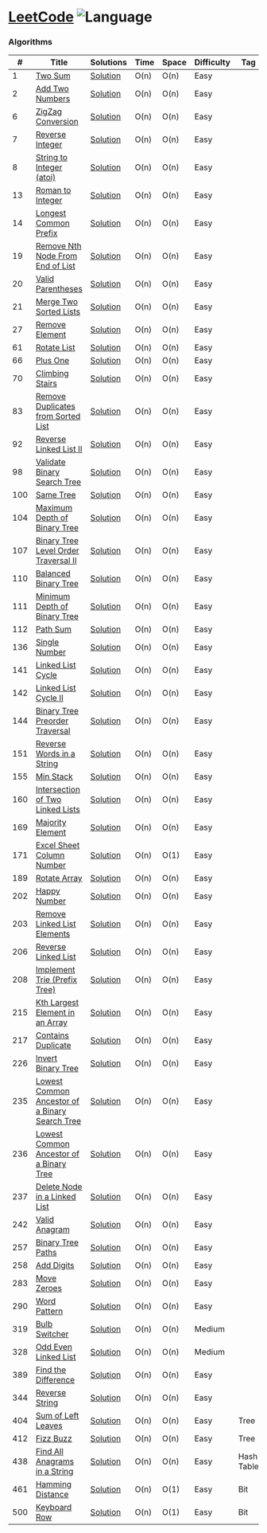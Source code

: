 # [LeetCode](https://leetcode.com/problemset/algorithms/) ![Language](https://img.shields.io/badge/language-Java-blue.svg)

### Algorithms
|  #  |      Title     |   Solutions   | Time          | Space         | Difficulty  | Tag          |
|-----|----------------|---------------|---------------|---------------|-------------|--------------|
| 1 |[Two Sum](https://leetcode.com/problems/two-sum)| [Solution](src/two-sum.java) | O(n) | O(n) | Easy |  |
| 2 |[Add Two Numbers](https://leetcode.com/problems/add-two-numbers)| [Solution](src/add-two-numbers.java) | O(n) | O(n) | Easy |  |
| 6 |[ZigZag Conversion](https://leetcode.com/problems/zigzag-conversion)| [Solution](src/zigzag-conversion.java) | O(n) | O(n) | Easy |  |
| 7 |[Reverse Integer](https://leetcode.com/problems/reverse-integer)| [Solution](src/reverse-integer.java) | O(n) | O(n) | Easy |  |
| 8 |[String to Integer (atoi)](https://leetcode.com/problems/string-to-integer-atoi)| [Solution](src/string-to-integer-atoi.java) | O(n) | O(n) | Easy |  |
| 13 |[Roman to Integer](https://leetcode.com/problems/roman-to-integer)| [Solution](src/roman-to-integer.java) | O(n) | O(n) | Easy |  |
| 14 |[Longest Common Prefix](https://leetcode.com/problems/longest-common-prefix)| [Solution](src/longest-common-prefix.java) | O(n) | O(n) | Easy |  |
| 19 |[Remove Nth Node From End of List](https://leetcode.com/problems/remove-nth-node-from-end-of-list)| [Solution](src/remove-nth-node-from-end-of-list.java) | O(n) | O(n) | Easy |  |
| 20 |[Valid Parentheses](https://leetcode.com/problems/valid-parentheses)| [Solution](src/valid-parentheses.java) | O(n) | O(n) | Easy |  |
| 21 |[Merge Two Sorted Lists](https://leetcode.com/problems/merge-two-sorted-lists)| [Solution](src/merge-two-sorted-lists.java) | O(n) | O(n) | Easy |  |
| 27 |[Remove Element](https://leetcode.com/problems/remove-element)| [Solution](src/remove-element.java) | O(n) | O(n) | Easy |  |
| 61 |[Rotate List](https://leetcode.com/problems/rotate-list)| [Solution](src/.java) | O(n) | O(n) | Easy |  |
| 66 |[Plus One](https://leetcode.com/problems/plus-one)| [Solution](src/.java) | O(n) | O(n) | Easy |  |
| 70 |[Climbing Stairs](https://leetcode.com/problems/climbing-stairs)| [Solution](src/.java) | O(n) | O(n) | Easy |  |
| 83 |[Remove Duplicates from Sorted List](https://leetcode.com/problems/remove-duplicates-from-sorted-list)| [Solution](src/.java) | O(n) | O(n) | Easy |  |
| 92 |[Reverse Linked List II](https://leetcode.com/problems/reverse-linked-list-ii)| [Solution](src/.java) | O(n) | O(n) | Easy |  |
| 98 |[Validate Binary Search Tree](https://leetcode.com/problems/validate-binary-search-tree)| [Solution](src/.java) | O(n) | O(n) | Easy |  |
| 100 |[Same Tree](https://leetcode.com/problems/same-tree)| [Solution](src/.java) | O(n) | O(n) | Easy |  |
| 104 |[Maximum Depth of Binary Tree](https://leetcode.com/problems/maximum-depth-of-binary-tree)| [Solution](src/.java) | O(n) | O(n) | Easy |  |
| 107 |[Binary Tree Level Order Traversal II](https://leetcode.com/problems/binary-tree-level-order-traversal-ii)| [Solution](src/.java) | O(n) | O(n) | Easy |  |
| 110 |[Balanced Binary Tree](https://leetcode.com/problems/balanced-binary-tree)| [Solution](src/.java) | O(n) | O(n) | Easy |  |
| 111 |[Minimum Depth of Binary Tree](https://leetcode.com/problems/minimum-depth-of-binary-tree)| [Solution](src/.java) | O(n) | O(n) | Easy |  |
| 112 |[Path Sum](https://leetcode.com/problems/path-sum)| [Solution](src/.java) | O(n) | O(n) | Easy |  |
| 136 |[Single Number](https://leetcode.com/problems/single-number)| [Solution](src/.java) | O(n) | O(n) | Easy |  |
| 141 |[Linked List Cycle](https://leetcode.com/problems/linked-list-cycle)| [Solution](src/.java) | O(n) | O(n) | Easy |  |
| 142 |[Linked List Cycle II](https://leetcode.com/problems/linked-list-cycle-ii)| [Solution](src/.java) | O(n) | O(n) | Easy |  |
| 144 |[Binary Tree Preorder Traversal](https://leetcode.com/problems/binary-tree-preorder-traversal)| [Solution](src/.java) | O(n) | O(n) | Easy |  |
| 151 |[Reverse Words in a String](https://leetcode.com/problems/reverse-words-in-a-string)| [Solution](src/.java) | O(n) | O(n) | Easy |  |
| 155 |[Min Stack](https://leetcode.com/problems/min-stack)| [Solution](src/min-stack.java) | O(n) | O(n) | Easy |  |
| 160 |[Intersection of Two Linked Lists](https://leetcode.com/problems/intersection-of-two-linked-lists)| [Solution](src/.java) | O(n) | O(n) | Easy |  |
| 169 |[Majority Element](https://leetcode.com/problems/majority-element)| [Solution](src/.java) | O(n) | O(n) | Easy |  |
| 171 |[Excel Sheet Column Number](https://leetcode.com/problems/problems/excel-sheet-column-number)| [Solution](src/excel-sheet-column-number.java) | O(n) | O(1) | Easy |  |
| 189 |[Rotate Array](https://leetcode.com/problems/rotate-array/)| [Solution](src/rotate-array.java) | O(n) | O(n) | Easy |  |
| 202 |[Happy Number](https://leetcode.com/problems/happy-number)| [Solution](src/happy-number.java) | O(n) | O(n) | Easy |  |
| 203 |[Remove Linked List Elements](https://leetcode.com/problems/remove-linked-list-elements)| [Solution](src/.java) | O(n) | O(n) | Easy |  |
| 206 |[Reverse Linked List  ](https://leetcode.com/problems/reverse-linked-list)| [Solution](src/reverse-linked-list.java) | O(n) | O(n) | Easy |  |
| 208 |[Implement Trie (Prefix Tree)  ](https://leetcode.com/problems/implement-trie-prefix-tree)| [Solution](src/.java) | O(n) | O(n) | Easy |  |
| 215 |[Kth Largest Element in an Array  ](https://leetcode.com/problems/kth-largest-element-in-an-array)| [Solution](src/.java) | O(n) | O(n) | Easy |  |
| 217 |[Contains Duplicate  ](https://leetcode.com/problems/contains-duplicate)| [Solution](src/contains-duplicate.java) | O(n) | O(n) | Easy |  |
| 226 |[Invert Binary Tree  ](https://leetcode.com/problems/invert-binary-tree)| [Solution](src/invert-binary-tree.java) | O(n) | O(n) | Easy |  |
| 235 |[Lowest Common Ancestor of a Binary Search Tree  ](https://leetcode.com/problems/lowest-common-ancestor-of-a-binary-search-tree)| [Solution](src/lca-bst.java) | O(n) | O(n) | Easy |  |
| 236 |[Lowest Common Ancestor of a Binary Tree  ](https://leetcode.com/problems/lowest-common-ancestor-of-a-binary-tree)| [Solution](src/lowest-common-ancestor-of-a-binary-tree.java) | O(n) | O(n) | Easy |  |
| 237 |[Delete Node in a Linked List  ](https://leetcode.com/problems/delete-node-in-a-linked-list)| [Solution](src/delete-node-in-a-linked-list.java) | O(n) | O(n) | Easy |  |
| 242 |[Valid Anagram](https://leetcode.com/problems/valid-anagram)| [Solution](src/valid-anagram.java) | O(n) | O(n) | Easy |  |
| 257 |[Binary Tree Paths](https://leetcode.com/problems/binary-tree-paths)| [Solution](src/binary-tree-paths.java) | O(n) | O(n) | Easy |  |
| 258 |[Add Digits](https://leetcode.com/problems/add-digits)| [Solution](src/add-digits.java) | O(n) | O(n) | Easy |  |
| 283 |[Move Zeroes](https://leetcode.com/problems/move-zeroes)| [Solution](src/move-zeroes.java) | O(n) | O(n) | Easy |  |
| 290 |[Word Pattern](https://leetcode.com/problems/word-pattern/)| [Solution](src/word-pattern.java) | O(n) | O(n) | Easy |  |
| 319 |[Bulb Switcher  ](https://leetcode.com/problems/bulb-switcher)| [Solution](src/bulb-switcher.java) | O(n) | O(n) | Medium |  |
| 328 |[Odd Even Linked List  ](https://leetcode.com/problems/odd-even-linked-list)| [Solution](src/odd-even-linked-list.java) | O(n) | O(n) | Medium |  |
| 389 |[Find the Difference](https://leetcode.com/problems/find-the-difference/)| [Solution](src/find-the-difference.java) | O(n) | O(n) | Easy |  |
| 344 |[Reverse String  ](https://leetcode.com/problems/reverse-string)| [Solution](src/reverse-string.java) | O(n) | O(n) | Easy |  |
| 404 |[Sum of Left Leaves](https://leetcode.com/problems/sum-of-left-leaves/)| [Solution](src/sum-of-left-leaves.java) | O(n) | O(n) | Easy | Tree |
| 412 |[Fizz Buzz](https://leetcode.com/problems/fizz-buzz/)| [Solution](src/fizz-buzz.java) | O(n) | O(n) | Easy | Tree |
| 438 |[Find All Anagrams in a String  ](https://leetcode.com/problems/find-all-anagrams-in-a-string)| [Solution](src/find-all-anagrams-in-a-string.java) | O(n) | O(n) | Easy | Hash Table |
| 461 |[Hamming Distance](https://leetcode.com/problems/hamming-distance/)| [Solution](src/hamming-distance.java) | O(n) | O(1) | Easy | Bit |
| 500 |[Keyboard Row](https://leetcode.com/problems/keyboard-row/)| [Solution](src/keyboard-row.java) | O(n) | O(1) | Easy | Bit |
